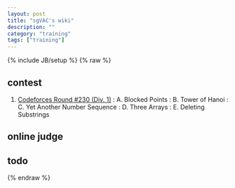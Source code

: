 ```yaml
---
layout: post
title: "sgVAC's wiki"
description: ""
category: "training"
tags: ["training"]
---
```

{% include JB/setup %}
{% raw %}

## contest

1. [Codeforces Round #230 (Div. 1)][1]
:  A. Blocked Points
:  B. Tower of Hanoi
:  C. Yet Another Number Sequence
:  D. Three Arrays
:  E. Deleting Substrings

## online judge


## todo

[1]: http://codeforces.com/contest/392

{% endraw %}

